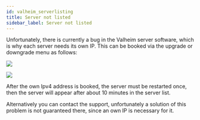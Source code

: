 ```yaml
---
id: valheim_serverlisting
title: Server not listed
sidebar_label: Server not listed
---
```


Unfortunately, there is currently a bug in the Valheim server software, which is why each server needs its own IP. This can be booked via the upgrade or downgrade menu as follows:

![](https://screensaver01.zap-hosting.com/index.php/s/rNdaCCn5wNzbpJp)


![](https://screensaver01.zap-hosting.com/index.php/s/XGgBSNX4eXLJWX2)


After the own Ipv4 address is booked, the server must be restarted once, then the server will appear after about 10 minutes in the server list.


Alternatively you can contact the support, unfortunately a solution of this problem is not guaranteed there, since an own IP is necessary for it.